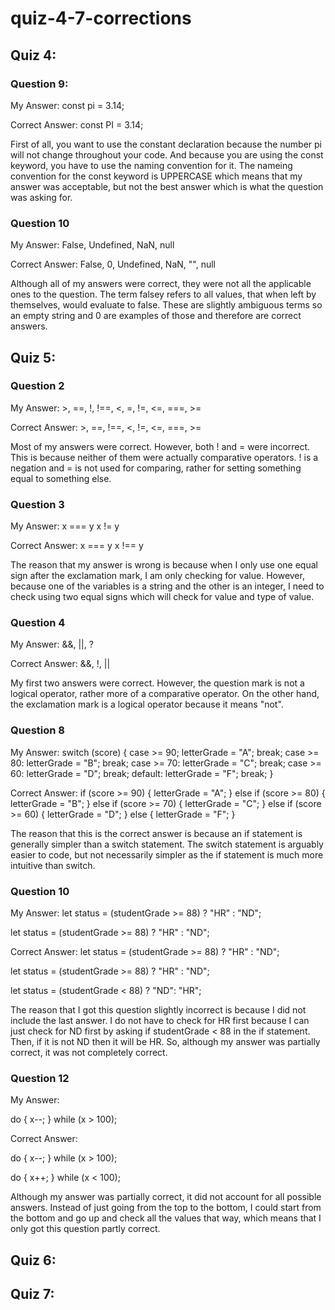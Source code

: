 # quiz-4-7-corrections

## Quiz 4:

### Question 9:

My Answer: const pi = 3.14;

Correct Answer: const PI = 3.14;

First of all, you want to use the constant declaration because the number pi will not change throughout your code. And because you are using the const keyword, you have to use the naming convention for it. The nameing convention for the const keyword is UPPERCASE which means that my answer was acceptable, but not the best answer which is what the question was asking for.

### Question 10

My Answer: False, Undefined, NaN, null

Correct Answer: False, 0, Undefined, NaN, "", null

Although all of my answers were correct, they were not all the applicable ones to the question. The term falsey refers to all values, that when left by themselves, would evaluate to false. These are slightly ambiguous terms so an empty string and 0 are examples of those and therefore are correct answers. 

## Quiz 5:

### Question 2

My Answer: >, ==, !, !==, <, =, !=, <=, ===, >=

Correct Answer: >, ==, !==, <, !=, <=, ===, >=

Most of my answers were correct. However, both ! and = were incorrect. This is because neither of them were actually comparative operators. ! is a negation and = is not used for comparing, rather for setting something equal to something else.

### Question 3

My Answer: 
x === y
x != y

Correct Answer:
x === y
x !== y

The reason that my answer is wrong is because when I only use one equal sign after the exclamation mark, I am only checking for value. However, because one of the variables is a string and the other is an integer, I need to check using two equal signs which will check for value and type of value.

### Question 4

My Answer: &&, ||, ?

Correct Answer: &&, !, ||

My first two answers were correct. However, the question mark is not a logical operator, rather more of a comparative operator. On the other hand, the exclamation mark is a logical operator because it means "not".

### Question 8

My Answer: 
switch (score) {
  case >= 90; letterGrade = "A"; break;
  case >= 80: letterGrade = "B"; break;
  case >= 70: letterGrade = "C"; break;
  case >= 60: letterGrade = "D"; break;
  default: letterGrade = "F"; break;
}


Correct Answer:
if (score >= 90) {
    letterGrade = "A";
} else if (score >= 80) {
    letterGrade = "B";
} else if (score >= 70) {
    letterGrade = "C";
} else if (score >= 60) {
    letterGrade = "D";
} else {
    letterGrade = "F";
}

The reason that this is the correct answer is because an if statement is generally simpler than a switch statement. The switch statement is arguably easier to code, but not necessarily simpler as the if statement is much more intuitive than switch.

### Question 10

My Answer: 
let status = (studentGrade >= 88)
  ? "HR"
  : "ND";
  
let status = (studentGrade >= 88) ? "HR" :
"ND";

Correct Answer:
let status = (studentGrade >= 88)
  ? "HR"
  : "ND";
  
let status = (studentGrade >= 88) ? "HR" :
"ND";

let status = (studentGrade < 88) ? "ND": "HR";

The reason that I got this question slightly incorrect is because I did not include the last answer. I do not have to check for HR first because I can just check for ND first by asking if studentGrade < 88 in the if statement. Then, if it is not ND then it will be HR. So, although my answer was partially correct, it was not completely correct. 

### Question 12

My Answer: 

do {
  x--;
} while (x > 100);

Correct Answer: 

do {
  x--;
} while (x > 100);

do {
  x++;
} while (x < 100);

Although my answer was partially correct, it did not account for all possible answers. Instead of just going from the top to the bottom, I could start from the bottom and go up and check all the values that way, which means that I only got this question partly correct. 


## Quiz 6:

## Quiz 7:




